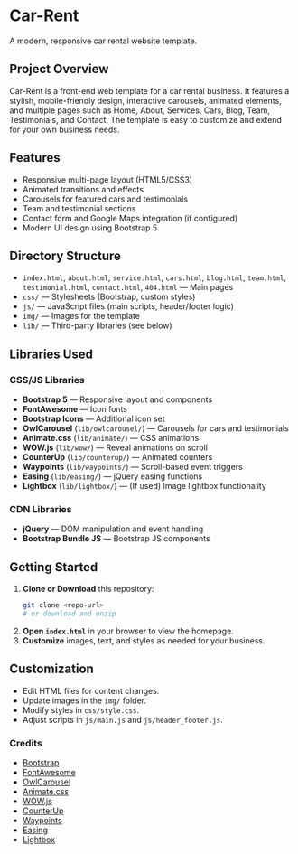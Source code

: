 # Car-Rent

A modern, responsive car rental website template.

## Project Overview

Car-Rent is a front-end web template for a car rental business. It features a stylish, mobile-friendly design, interactive carousels, animated elements, and multiple pages such as Home, About, Services, Cars, Blog, Team, Testimonials, and Contact. The template is easy to customize and extend for your own business needs.

## Features
- Responsive multi-page layout (HTML5/CSS3)
- Animated transitions and effects
- Carousels for featured cars and testimonials
- Team and testimonial sections
- Contact form and Google Maps integration (if configured)
- Modern UI design using Bootstrap 5

## Directory Structure
- `index.html`, `about.html`, `service.html`, `cars.html`, `blog.html`, `team.html`, `testimonial.html`, `contact.html`, `404.html` — Main pages
- `css/` — Stylesheets (Bootstrap, custom styles)
- `js/` — JavaScript files (main scripts, header/footer logic)
- `img/` — Images for the template
- `lib/` — Third-party libraries (see below)

## Libraries Used

### CSS/JS Libraries
- **Bootstrap 5** — Responsive layout and components
- **FontAwesome** — Icon fonts
- **Bootstrap Icons** — Additional icon set
- **OwlCarousel** (`lib/owlcarousel/`) — Carousels for cars and testimonials
- **Animate.css** (`lib/animate/`) — CSS animations
- **WOW.js** (`lib/wow/`) — Reveal animations on scroll
- **CounterUp** (`lib/counterup/`) — Animated counters
- **Waypoints** (`lib/waypoints/`) — Scroll-based event triggers
- **Easing** (`lib/easing/`) — jQuery easing functions
- **Lightbox** (`lib/lightbox/`) — (If used) Image lightbox functionality

### CDN Libraries
- **jQuery** — DOM manipulation and event handling
- **Bootstrap Bundle JS** — Bootstrap JS components

## Getting Started

1. **Clone or Download** this repository:
   ```bash
   git clone <repo-url>
   # or download and unzip
   ```
2. **Open `index.html`** in your browser to view the homepage.
3. **Customize** images, text, and styles as needed for your business.

## Customization
- Edit HTML files for content changes.
- Update images in the `img/` folder.
- Modify styles in `css/style.css`.
- Adjust scripts in `js/main.js` and `js/header_footer.js`.

### Credits
- [Bootstrap](https://getbootstrap.com/)
- [FontAwesome](https://fontawesome.com/)
- [OwlCarousel](https://owlcarousel2.github.io/OwlCarousel2/)
- [Animate.css](https://animate.style/)
- [WOW.js](https://wowjs.uk/)
- [CounterUp](https://github.com/bfintal/Counter-Up)
- [Waypoints](http://imakewebthings.com/waypoints/)
- [Easing](https://gsgd.co.uk/sandbox/jquery/easing/)
- [Lightbox](https://lokeshdhakar.com/projects/lightbox2/)
